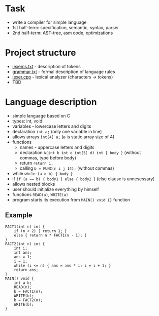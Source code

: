 # Task

* write a compiler for simple language
* 1st half-term: specification, semantic, syntax, parser
* 2nd half-term: AST-tree, asm code, optimizations

# Project structure
* [lexems.txt](../master/lexems.txt) - description of tokens
* [grammar.txt](../master/grammar.txt) - formal description of language rules
* [lexer.cpp](../master/Parser/lexer.cpp) - lexical analyzer (characters -> tokens)
* TBD

# Language description
* simple language based on C
* types: int, void
* variables - lowercase letters and digits
* declaration 
   `int a;` (only one variable in line)
* allows arrays 
   `int[4] a;` (a is static array size of 4)
* functions 
   * names - uppercase letters and digits
   * declaration `A(int b int c int[5] d) int { body }` (without commas, type before body)
   * return `return 1;`
   * calling `b = FUNC(n i j 14);` (without commas)
* while
  `while (a > b) { body }`
* if
  `if (a == b) { body1 } else { body2 }` (else clause is unnesessary)
* allows nested blocks
* user should initialize everything by himself
* functions `READ(a)`, `WRITE(a)`
* program starts its execution from `MAIN() void {}` function

## Example
```
FACT1(int n) int {
	if (n < 2) { return 1; }
	else { return n * FACT1(n - 1); }
}
FACT2(int n) int {
	int i;
	int ans;
	ans = 1;
	i = 1;
	while (i <= n) { ans = ans * i; i = i + 1; }
	return ans;
}
MAIN() void {
	int a b;
	READ(n);
	b = FACT1(n);
	WRITE(b);
	b = FACT2(n);
	WRITE(b);
}
```

